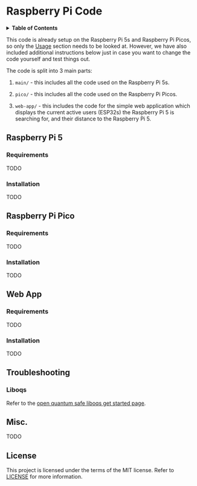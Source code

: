 # Raspberry Pi Code

<details>
  <summary><strong>Table of Contents</strong></summary>

- [Raspberry Pi 5](#raspberry-pi-5)
  - [Requirements](#requirements)
  - [Installation](#installation)
- [Raspberry Pi Pico](#raspberry-pi-pico)
  - [Requirements](#requirements-1)
  - [Installation](#installation-1)
- [Web App](#web-app)
  - [Requirements](#requirements-2)
  - [Installation](#installation-2)
- [Troubleshooting](#troubleshooting)
  - [Liboqs](#liboqs)
- [Misc.](#misc)
- [License](#license)

</details>

This code is already setup on the Raspberry Pi 5s and Raspberry Pi Picos, so only the [Usage](#usage) section needs to be looked at. However, we have also included additional instructions below just in case you want to change the code yourself and test things out.

The code is split into 3 main parts:

1) `main/` - this includes all the code used on the Raspberry Pi 5s.

2) `pico/` - this includes all the code used on the Raspberry Pi Picos.

3) `web-app/` - this includes the code for the simple web application which displays the current active users (ESP32s) the Raspberry Pi 5 is searching for, and their distance to the Raspberry Pi 5.

## Raspberry Pi 5

### Requirements

TODO

### Installation

TODO

## Raspberry Pi Pico

### Requirements

TODO

### Installation

TODO

## Web App

### Requirements

TODO

### Installation

TODO

## Troubleshooting

### Liboqs

Refer to the [open quantum safe liboqs get started page](https://openquantumsafe.org/liboqs/getting-started.html).

## Misc.

TODO


## License

This project is licensed under the terms of the MIT license. Refer to [LICENSE](LICENSE) for more information.
